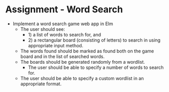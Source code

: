 # Assignment - Word Search

* Implement a word search game web app in Elm
  * The user should see:
    * 1\) a list of words to search for, and
    * 2\) a rectangular board (consisting of letters) to search in using appropriate input method.
  * The words found should be marked as found both on the game board and in the list of searched words.
  * The boards should be generated randomly from a wordlist.
    * The user should be able to specify a number of words to search for.
  * The user should be able to specify a custom wordlist in an appropriate format.
